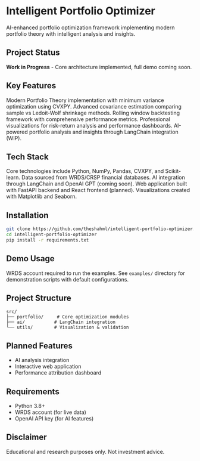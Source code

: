 # Intelligent Portfolio Optimizer

AI-enhanced portfolio optimization framework implementing modern portfolio theory with intelligent analysis and insights.

## Project Status
**Work in Progress** - Core architecture implemented, full demo coming soon.

## Key Features
Modern Portfolio Theory implementation with minimum variance optimization using CVXPY. Advanced covariance estimation comparing sample vs Ledoit-Wolf shrinkage methods. Rolling window backtesting framework with comprehensive performance metrics. Professional visualizations for risk-return analysis and performance dashboards. AI-powered portfolio analysis and insights through LangChain integration (WIP).

## Tech Stack
Core technologies include Python, NumPy, Pandas, CVXPY, and Scikit-learn. Data sourced from WRDS/CRSP financial databases. AI integration through LangChain and OpenAI GPT (coming soon). Web application built with FastAPI backend and React frontend (planned). Visualizations created with Matplotlib and Seaborn.

## Installation
```bash
git clone https://github.com/theshahml/intelligent-portfolio-optimizer.git
cd intelligent-portfolio-optimizer
pip install -r requirements.txt
```

## Demo Usage
WRDS account required to run the examples. See `examples/` directory for demonstration scripts with default configurations.

## Project Structure
```
src/
├── portfolio/     # Core optimization modules
├── ai/           # LangChain integration  
└── utils/        # Visualization & validation
```

## Planned Features
- AI analysis integration
- Interactive web application  
- Performance attribution dashboard

## Requirements
- Python 3.8+
- WRDS account (for live data)
- OpenAI API key (for AI features)

## Disclaimer
Educational and research purposes only. Not investment advice.
